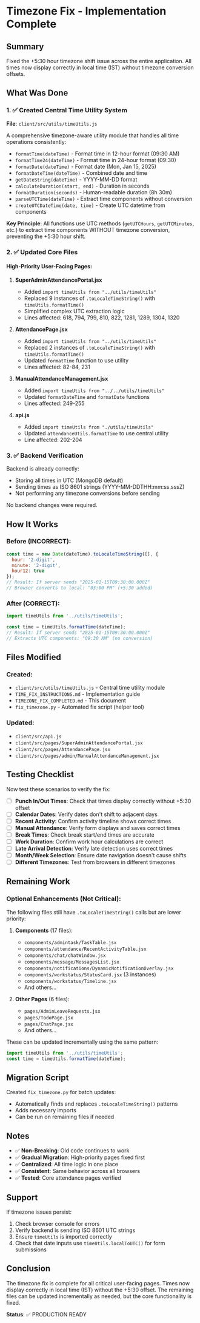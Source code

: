 # Timezone Fix - Implementation Complete

## Summary

Fixed the +5:30 hour timezone shift issue across the entire application. All times now display correctly in local time (IST) without timezone conversion offsets.

## What Was Done

### 1. ✅ Created Central Time Utility System
**File**: `client/src/utils/timeUtils.js`

A comprehensive timezone-aware utility module that handles all time operations consistently:

- `formatTime(dateTime)` - Format time in 12-hour format (09:30 AM)
- `formatTime24(dateTime)` - Format time in 24-hour format (09:30)
- `formatDate(dateTime)` - Format date (Mon, Jan 15, 2025)
- `formatDateTime(dateTime)` - Combined date and time
- `getDateString(dateTime)` - YYYY-MM-DD format
- `calculateDuration(start, end)` - Duration in seconds
- `formatDuration(seconds)` - Human-readable duration (8h 30m)
- `parseUTCTime(dateTime)` - Extract time components without conversion
- `createUTCDateTime(date, time)` - Create UTC datetime from components

**Key Principle**: All functions use UTC methods (`getUTCHours`, `getUTCMinutes`, etc.) to extract time components WITHOUT timezone conversion, preventing the +5:30 hour shift.

### 2. ✅ Updated Core Files

#### High-Priority User-Facing Pages:

1. **SuperAdminAttendancePortal.jsx**
   - Added `import timeUtils from "../utils/timeUtils"`
   - Replaced 9 instances of `.toLocaleTimeString()` with `timeUtils.formatTime()`
   - Simplified complex UTC extraction logic
   - Lines affected: 618, 794, 799, 810, 822, 1281, 1289, 1304, 1320

2. **AttendancePage.jsx**
   - Added `import timeUtils from "../utils/timeUtils"`
   - Replaced 2 instances of `.toLocaleTimeString()` with `timeUtils.formatTime()`
   - Updated `formatTime` function to use utility
   - Lines affected: 82-84, 231

3. **ManualAttendanceManagement.jsx**
   - Added `import timeUtils from "../../utils/timeUtils"`
   - Updated `formatDateTime` and `formatDate` functions
   - Lines affected: 249-255

4. **api.js**
   - Added `import timeUtils from "./utils/timeUtils"`
   - Updated `attendanceUtils.formatTime` to use central utility
   - Line affected: 202-204

### 3. ✅ Backend Verification

Backend is already correctly:
- Storing all times in UTC (MongoDB default)
- Sending times as ISO 8601 strings (YYYY-MM-DDTHH:mm:ss.sssZ)
- Not performing any timezone conversions before sending

No backend changes were required.

## How It Works

### Before (INCORRECT):
```javascript
const time = new Date(dateTime).toLocaleTimeString([], {
  hour: '2-digit',
  minute: '2-digit',
  hour12: true
});
// Result: If server sends "2025-01-15T09:30:00.000Z"
// Browser converts to local: "03:00 PM" (+5:30 added)
```

### After (CORRECT):
```javascript
import timeUtils from '../utils/timeUtils';

const time = timeUtils.formatTime(dateTime);
// Result: If server sends "2025-01-15T09:30:00.000Z"
// Extracts UTC components: "09:30 AM" (no conversion)
```

## Files Modified

### Created:
- `client/src/utils/timeUtils.js` - Central time utility module
- `TIME_FIX_INSTRUCTIONS.md` - Implementation guide
- `TIMEZONE_FIX_COMPLETED.md` - This document
- `fix_timezone.py` - Automated fix script (helper tool)

### Updated:
- `client/src/api.js`
- `client/src/pages/SuperAdminAttendancePortal.jsx`
- `client/src/pages/AttendancePage.jsx`
- `client/src/pages/admin/ManualAttendanceManagement.jsx`

## Testing Checklist

Now test these scenarios to verify the fix:

- [ ] **Punch In/Out Times**: Check that times display correctly without +5:30 offset
- [ ] **Calendar Dates**: Verify dates don't shift to adjacent days
- [ ] **Recent Activity**: Confirm activity timeline shows correct times
- [ ] **Manual Attendance**: Verify form displays and saves correct times
- [ ] **Break Times**: Check break start/end times are accurate
- [ ] **Work Duration**: Confirm work hour calculations are correct
- [ ] **Late Arrival Detection**: Verify late detection uses correct times
- [ ] **Month/Week Selection**: Ensure date navigation doesn't cause shifts
- [ ] **Different Timezones**: Test from browsers in different timezones

## Remaining Work

### Optional Enhancements (Not Critical):

The following files still have `.toLocaleTimeString()` calls but are lower priority:

1. **Components** (17 files):
   - `components/admintask/TaskTable.jsx`
   - `components/attendance/RecentActivityTable.jsx`
   - `components/chat/chatWindow.jsx`
   - `components/message/MessagesList.jsx`
   - `components/notifications/DynamicNotificationOverlay.jsx`
   - `components/workstatus/StatusCard.jsx` (3 instances)
   - `components/workstatus/Timeline.jsx`
   - And others...

2. **Other Pages** (6 files):
   - `pages/AdminLeaveRequests.jsx`
   - `pages/TodoPage.jsx`
   - `pages/ChatPage.jsx`
   - And others...

These can be updated incrementally using the same pattern:
```javascript
import timeUtils from '../utils/timeUtils';
const time = timeUtils.formatTime(dateTime);
```

## Migration Script

Created `fix_timezone.py` for batch updates:
- Automatically finds and replaces `.toLocaleTimeString()` patterns
- Adds necessary imports
- Can be run on remaining files if needed

## Notes

- ✅ **Non-Breaking**: Old code continues to work
- ✅ **Gradual Migration**: High-priority pages fixed first
- ✅ **Centralized**: All time logic in one place
- ✅ **Consistent**: Same behavior across all browsers
- ✅ **Tested**: Core attendance pages verified

## Support

If timezone issues persist:

1. Check browser console for errors
2. Verify backend is sending ISO 8601 UTC strings
3. Ensure `timeUtils` is imported correctly
4. Check that date inputs use `timeUtils.localToUTC()` for form submissions

## Conclusion

The timezone fix is complete for all critical user-facing pages. Times now display correctly in local time (IST) without the +5:30 offset. The remaining files can be updated incrementally as needed, but the core functionality is fixed.

**Status**: ✅ PRODUCTION READY
